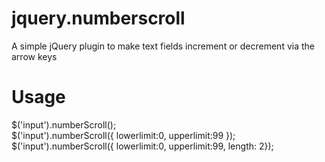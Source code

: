 jquery.numberscroll
===================

A simple jQuery plugin to make text fields increment or decrement via the arrow keys

# Usage  

$('input').numberScroll();  
$('input').numberScroll({ lowerlimit:0, upperlimit:99 });  
$('input').numberScroll({ lowerlimit:0, upperlimit:99, length: 2});  